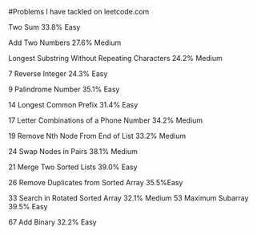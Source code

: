 #Problems I have tackled on leetcode.com


Two Sum   		33.8%	Easy

Add Two Numbers   		27.6%	Medium

Longest Substring Without Repeating Characters   		24.2%	Medium

7
Reverse Integer   		24.3%	Easy

9
Palindrome Number   		35.1%	Easy

14
Longest Common Prefix   		31.4%	Easy

17
Letter Combinations of a Phone Number   		34.2%	Medium

19
Remove Nth Node From End of List   		33.2%	Medium

24
Swap Nodes in Pairs   		38.1%	Medium

21
Merge Two Sorted Lists   		39.0%	Easy

26
Remove Duplicates from Sorted Array   		35.5%Easy

33
Search in Rotated Sorted Array   		32.1% 	Medium
53
Maximum Subarray   		39.5%	Easy

67
Add Binary   		32.2%	Easy
